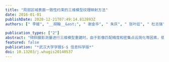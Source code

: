 ```yaml
---
title: "局部区域表面一致性约束的三维模型纹理映射方法"
date: 2016-01-01
publishDate: 2020-12-21T07:49:14.812893Z
authors: [" 李媛", "__胡翰__&ast;", " 谢金华", " 朱庆", " 张叶廷", " 杜志强", " 彭明军", " 高山"]

publication_types: ["2"]
abstract: "倾斜摄影测量进行三维模型重建时，由于影像匹配精度和密集点云简化等因素，使得三角形网格模型表面的法向量存在许多明显噪声，加上镜头畸变和光照条件不同引起的影像间几何与辐射的不一致，最终导致不同三角形之间纹理映射结果不连续，这种碎片状纹理表面的真实感不强，难以直观理解。针对此，提出了一种局部区域表面一致性约束的纹理映射方法，采用区域生长策略将多个三角形合并为一个较大的平面区域，并且在区域生长过程中顾及了区域的连续性和平面性，建立该平面区域与同一影像之间的映射关系。实验证明了该方法能够有效消除纹理映射碎片化的现象。"
featured: false
publication: "*武汉大学学报$·$ 信息科学版*"
doi: 10.13203/j.whugis20140537
---
```


